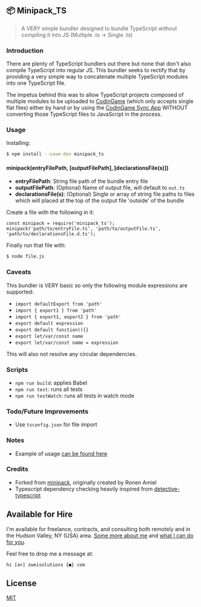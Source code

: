 ## 📦 Minipack_TS

> A VERY simple bundler designed to bundle TypeScript without compiling it into JS (Multiple .ts -> Single .ts)

### Introduction

There are plenty of TypeScript bundlers out there but none that don't also compile TypeScript into regular JS. This bundler seeks to rectify that by providing a very simple way to concatenate multiple TypeScript modules into one TypeScript file.

The impetus behind this was to allow TypeScript projects composed of multiple modules to be uploaded to [CodinGame](https://www.codingame.com) (which only accepts single flat files) either by hand or by using the [CodinGame Sync App](https://chrome.google.com/webstore/detail/codingame-sync-app/nmdombhgnofjnnaenegcdehnbkajfgbh) WITHOUT converting those TypeScript files to JavaScript in the process.

### Usage

Installing:

```sh
$ npm install --save-dev minipack_ts
```

#### minipack(entryFilePath, [outputFilePath], [declarationsFile(s)])

-   **entryFilePath**: String file path of the bundle entry file
-   **outputFilePath**: (Optional) Name of output file, will default to `out.ts`
-   **declarationsFile(s)**: (Optional) Single or array of string file paths to files which will placed at the top of the output file 'outside' of the bundle

Create a file with the following in it:

```
const minipack = require('minipack_ts');
minipack('path/to/entryFile.ts', 'path/to/outputFile.ts', 'path/to/declarationsFile.d.ts');
```

Finally run that file with:

```sh
$ node file.js
```

### Caveats

This bundler is VERY basic so only the following module expressions are supported:

-   `import defaultExport from 'path'`
-   `import { export1 } from 'path'`
-   `import { export1, export2 } from 'path'`
-   `export default expression`
-   `export default function(){}`
-   `export let/var/const name`
-   `export let/var/const name = expression`

This will also not resolve any circular dependencies.

### Scripts

-   `npm run build`: applies Babel
-   `npm run test`: runs all tests
-   `npm run testWatch`: runs all tests in watch mode

### Todo/Future Improvements

-   Use `tsconfig.json` for file import

### Notes
-   Example of usage [can be found here](https://github.com/Zweihander-Main/CodinGame_TS)

### Credits

-   Forked from [minipack](https://github.com/ronami/minipack), originally created by Ronen Amiel
-   Typescript dependency checking heavily inspired from [detective-typescript](https://github.com/pahen/detective-typescript)

## Available for Hire

I'm available for freelance, contracts, and consulting both remotely and in the Hudson Valley, NY (USA) area. [Some more about me](https://www.zweisolutions.com/about.html) and [what I can do for you](https://www.zweisolutions.com/services.html).

Feel free to drop me a message at:

```
hi [a+] zweisolutions {●} com
```

## License

[MIT](./LICENSE)
